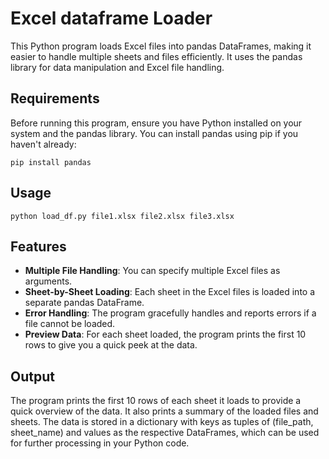 # Excel dataframe Loader

This Python program loads Excel files into pandas DataFrames, making it easier to handle multiple sheets and files efficiently. It uses the pandas library for data manipulation and Excel file handling.

## Requirements

Before running this program, ensure you have Python installed on your system and the pandas library. You can install pandas using pip if you haven't already:

```
pip install pandas
```

## Usage

```
python load_df.py file1.xlsx file2.xlsx file3.xlsx
```

## Features

- **Multiple File Handling**: You can specify multiple Excel files as arguments.
- **Sheet-by-Sheet Loading**: Each sheet in the Excel files is loaded into a separate pandas DataFrame.
- **Error Handling**: The program gracefully handles and reports errors if a file cannot be loaded.
- **Preview Data**: For each sheet loaded, the program prints the first 10 rows to give you a quick peek at the data.

## Output

The program prints the first 10 rows of each sheet it loads to provide a quick overview of the data. It also prints a summary of the loaded files and sheets. The data is stored in a dictionary with keys as tuples of (file_path, sheet_name) and values as the respective DataFrames, which can be used for further processing in your Python code.
